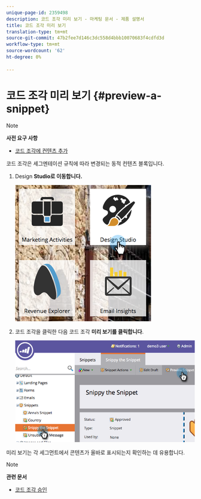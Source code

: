 ```yaml
---
unique-page-id: 2359498
description: 코드 조각 미리 보기 - 마케팅 문서 - 제품 설명서
title: 코드 조각 미리 보기
translation-type: tm+mt
source-git-commit: 47b2fee7d146c3dc558d4bbb10070683f4cdfd3d
workflow-type: tm+mt
source-wordcount: '62'
ht-degree: 0%

---
```



# 코드 조각 미리 보기 {#preview-a-snippet}

>[!NOTE]
>
>**사전 요구 사항**
>
>* [코드 조각에 컨텐츠 추가](add-content-to-a-snippet.md)

>



코드 조각은 세그멘테이션 규칙에 따라 변경되는 동적 컨텐츠 블록입니다.

1. Design **Studio로 이동합니다.**

   ![](assets/designstudio-3.png)

1. 코드 조각을 클릭한 다음 코드 조각 **미리 보기를 클릭합니다**.

   ![](assets/image2014-9-16-9-3a48-3a32.png)

미리 보기는 각 세그먼트에서 콘텐츠가 올바로 표시되는지 확인하는 데 유용합니다.

>[!NOTE]
>
>**관련 문서**
>
>* [코드 조각 승인](approve-a-snippet.md)

>



